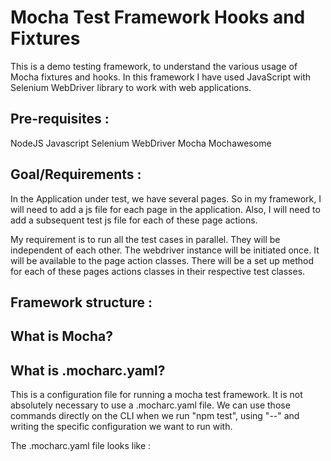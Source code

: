 # Mocha Test Framework Hooks and Fixtures 
This is a demo testing framework, to understand the various usage of Mocha fixtures and hooks. 
In this framework I have used JavaScript with Selenium WebDriver library to work with web applications. 

## Pre-requisites :

NodeJS
Javascript 
Selenium WebDriver
Mocha
Mochawesome

## Goal/Requirements :
In the Application under test, we have several pages. So in my framework, I will need to add a js file for each page in the application. 
Also, I will need to add a subsequent test js file for each of these page actions.

My requirement is to run all the test cases in parallel. They will be independent of each other.
The webdriver instance will be initiated once. It will be available to the page action classes.
There will be a set up method for each of these pages actions classes in their respective test classes.


## Framework structure :

## What is Mocha?

## What is .mocharc.yaml?

This is a configuration file for running a mocha test framework. It is not absolutely necessary to use a .mocharc.yaml file. We can use those commands directly on the CLI when we run "npm test", using "--" and writing the specific configuration we want to run with.

The .mocharc.yaml file looks like :






